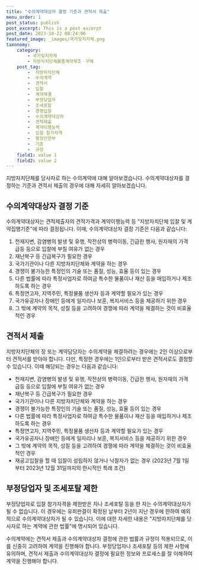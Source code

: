 ```yaml
---
title: "수의계약대상자 결정 기준과 견적서 제출"
menu_order: 1
post_status: publish
post_excerpt: This is a post excerpt
post_date: 2023-10-22 00:24:06
featured_image: _images/국가및지자체.png
taxonomy:
    category:
        - 국가및지자체
        - 지방자치단체물품계약제조ㆍ구매
    post_tag:
        -  지방자치단체
        -  수의계약
        -  견적서
        -  입찰
        -  계약체결
        -  부정당업자
        -  조세포탈
        -  경쟁입찰
        -  수의계약대상자
        -  견적제출
        -  계약이행능력
        -  입찰 참가자격
        -  행정안전부
        -  기준
        -  규정
    field1: value 1
    field2: value 2
---
```



지방자치단체를 당사자로 하는 수의계약에 대해 알아보겠습니다. 수의계약대상자를 결정하는 기준과 견적서 제출의 경우에 대해 자세히 알아보겠습니다.

## 수의계약대상자 결정 기준

수의계약대상자는 견적제출자의 견적가격과 계약이행능력 등 "지방자치단체 입찰 및 계약집행기준"에 따라 결정됩니다. 이때, 수의계약대상자 결정 기준은 다음과 같습니다:

1. 천재지변, 감염병의 발생 및 유행, 작전상의 병력이동, 긴급한 행사, 원자재의 가격급등 등으로 입찰에 부칠 여유가 없는 경우
2. 재난복구 등 긴급복구가 필요한 경우
3. 국가기관이나 다른 지방자치단체와 계약을 하는 경우
4. 경쟁이 불가능한 특정인의 기술 또는 품질, 성능, 효율 등이 있는 경우
5. 다른 법률에 따라 특정사업자로 하여금 특수한 물품이나 재산 등을 매입하거나 제조하도록 하는 경우
6. 특정연고자, 지역주민, 특정물품 생산자 등과 계약할 필요가 있는 경우
7. 국가유공자나 장애인 등에게 일자리나 보훈, 복지서비스 등을 제공하기 위한 경우
8. 그 밖에 계약의 목적, 성질 등을 고려하여 경쟁에 따라 계약을 체결하는 것이 비효율적인 경우

## 견적서 제출

지방자치단체의 장 또는 계약담당자는 수의계약을 체결하려는 경우에는 2인 이상으로부터 견적서를 받아야 합니다. 다만, 특정한 경우에는 1인으로부터 받은 견적서로도 결정할 수 있습니다. 이때 해당되는 경우는 다음과 같습니다:

- 천재지변, 감염병의 발생 및 유행, 작전상의 병력이동, 긴급한 행사, 원자재의 가격급등 등으로 입찰에 부칠 여유가 없는 경우
- 재난복구 등 긴급복구가 필요한 경우
- 국가기관이나 다른 지방자치단체와 계약을 하는 경우
- 경쟁이 불가능한 특정인의 기술 또는 품질, 성능, 효율 등이 있는 경우
- 다른 법률에 따라 특정사업자로 하여금 특수한 물품이나 재산 등을 매입하거나 제조하도록 하는 경우
- 특정연고자, 지역주민, 특정물품 생산자 등과 계약할 필요가 있는 경우
- 국가유공자나 장애인 등에게 일자리나 보훈, 복지서비스 등을 제공하기 위한 경우
- 그 밖에 계약의 목적, 성질 등을 고려하여 경쟁에 따라 계약을 체결하는 것이 비효율적인 경우
- 재공고입찰을 할 때 입찰이 성립하지 않거나 낙찰자가 없는 경우 (2023년 7월 1일부터 2023년 12월 31일까지의 한시적인 특례 조건)

## 부정당업자 및 조세포탈 제한

부정당업자로 입찰 참가자격을 제한받은 자나 조세포탈 등을 한 자는 수의계약대상자가 될 수 없습니다. 이 경우에는 유죄판결이 확정된 날부터 2년이 지난 경우에 한하여 예외적으로 수의계약대상자가 될 수 있습니다. 이에 대한 자세한 내용은 "지방자치단체를 당사자로 하는 계약에 관한 법률"에 명시되어 있습니다.

수의계약에는 견적서 제출과 수의계약대상자 결정에 관한 법률과 규정이 적용되므로, 이를 신중히 고려하여 계약을 진행해야 합니다. 부정당업자나 조세포탈 등의 제한 사항에 유의하며, 견적서 제출과 수의계약대상자 결정에 필요한 정보와 프로세스를 잘 이해하여 계약을 진행해야 합니다.
